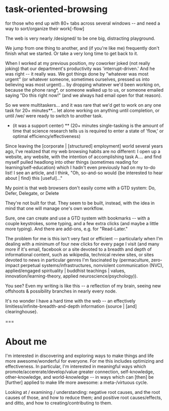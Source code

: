# task-oriented-browsing
for those who end up with 80+ tabs across several windows -- and need a way to sort/organize their work[-flow]

The web is very nearly /designed/ to be one big, distracting playground.

We jump from one thing to another, and (if you're like me) frequently don't finish what we started.  Or take a very long time to get back to it.

When I worked at my previous position, my coworker joked (not really joking) that our department's productivity was 'interrupt-driven.'  And he was right -- it really was.  We got things done by "whatever was most urgent" (or whatever someone, sometimes ourselves, pressed us into believing was most urgent)... by dropping whatever we'd been working on, because the phone rang*, or someone walked up to us, or someone emailed saying "Do this right now!" (and we always had email open for that reason).

So we were multitaskers... and it was rare that we'd get to work on any one task for 20+ minutes**... let alone working on anything until completion, or until /we/ were ready to switch to another task.

* (it was a support center)
**  (20+ minutes single-tasking is the amount of time that science research tells us is required to enter a state of 'flow,' or optimal efficiency/effectiveness)

Since leaving the [corporate | [structured] employment] world several years ago, I've realized that my web browsing habits are no different:
I open up a website, any website, with the intention of accomplishing task A.... and find myself pulled headlong into other things (sometimes reading for learning/self-education) which I hadn't even previously had on my to-do list!  I see an article, and I think, "Oh, so-and-so would {be interested to hear about | find} this [useful]..."


My point is that web browsers don't easily come with a GTD system:
Do, Defer, Delegate, or Delete

They're not built for that.  They seem to be built, instead, with the idea in mind that one will manage one's own workflow.

Sure, one can create and use a GTD system with bookmarks -- with a couple keystrokes, some typing, and a few extra clicks (and maybe a little more typing).
And there are add-ons, e.g. for "Read-Later."

The problem for me is this isn't very fast or efficient -- particularly when I'm dealing with a minimum of four new clicks for every page I visit (and many more if it's email, facebook or a site devoted to a breadth and depth of informational content, such as wikipedia, technical review sites, or sites devoted to news in particular genres I'm fascinated by (permaculture, zero-impact perpetual systems/infrastructures, nonviolent communication (NVC), applied/engaged spirituality | buddhist teachings | values, innovation/learning-theory, applied neuroscience/psychology)).

You see? Even my writing is like this -- a reflection of my brain, seeing new offshoots & possibility branches in nearly every node.

It's no wonder I have a hard time with the web -- an effectively limitless/infinite-breadth-and-depth information {source | [and] clearinghouse}.



===
# About me

I'm interested in discovering and exploring ways to make things and life more awesome/wonderful for everyone.  For me this includes optimizing and effectiveness.  In particular, I'm interested in meaningful ways which promote/accererate/develop/value greater connection, self-knowledge, other-knowledge, and world-knowledge -- in ways which can [then] be [further] applied to make life more awesome: a meta-/virtuous cycle.

Looking at / examining / understanding:
negative root causes, and the root causes of those, and how to reduce them;
and
positive root causes/effects, and ditto, and how to creating/contributing to them.



